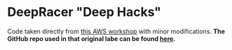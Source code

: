 # DeepRacer "Deep Hacks"

Code taken directly from [this AWS workshop](https://catalog.us-east-1.prod.workshops.aws/workshops/66473261-de66-42a1-b280-3e0ec87aee26/en-US) with minor modifications. **The GitHub repo used in that original labe can be found [here](https://github.com/aws-solutions-library-samples/guidance-for-training-an-aws-deepracer-model-using-amazon-sagemaker).**
